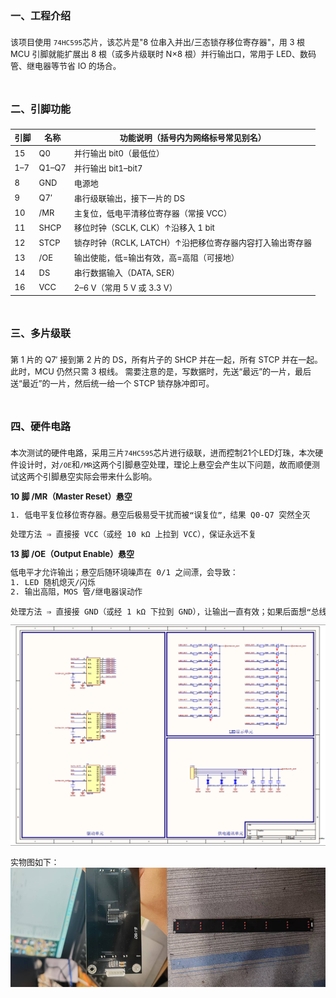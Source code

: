 # <font size=3>一、工程介绍</font>
<font size=2>

该项目使用 `74HC595`芯片，该芯片是"8 位串入并出/三态锁存移位寄存器"，用 3 根 MCU 引脚就能扩展出 8 根（或多片级联时 N×8 根）并行输出口，常用于 LED、数码管、继电器等节省 IO 的场合。

</font>


# <font size=3>二、引脚功能</font>
<font size=2>

| 引脚 | 名称   | 功能说明（括号内为网络标号常见别名）                     |
| ---- | ------ | -------------------------------------------------------- |
| 15   | Q0     | 并行输出 bit0（最低位）                                  |
| 1–7  | Q1–Q7  | 并行输出 bit1–bit7                                       |
| 8    | GND    | 电源地                                                   |
| 9    | Q7′    | 串行级联输出，接下一片的 DS                              |
| 10   | /MR    | 主复位，低电平清移位寄存器（常接 VCC）                   |
| 11   | SHCP   | 移位时钟（SCLK, CLK）↑沿移入 1 bit                       |
| 12   | STCP   | 锁存时钟（RCLK, LATCH）↑沿把移位寄存器内容打入输出寄存器 |
| 13   | /OE    | 输出使能，低=输出有效，高=高阻（可接地）                 |
| 14   | DS     | 串行数据输入（DATA, SER）                                |
| 16   | VCC    | 2–6 V（常用 5 V 或 3.3 V）                               |

</font>


# <font size=3>三、多片级联</font>
<font size=2>

第 1 片的 Q7′ 接到第 2 片的 DS，所有片子的 SHCP 并在一起，所有 STCP 并在一起。此时，MCU 仍然只需 3 根线。
需要注意的是，写数据时，先送“最远”的一片，最后送“最近”的一片，然后统一给一个 STCP 锁存脉冲即可。

</font>


# <font size=3>四、硬件电路</font>
<font size=2>

本次测试的硬件电路，采用三片`74HC595`芯片进行级联，进而控制21个LED灯珠，本次硬件设计时，对`/OE`和`/MR`这两个引脚悬空处理，理论上悬空会产生以下问题，故而顺便测试这两个引脚悬空实际会带来什么影响。

**10 脚 /MR（Master Reset）悬空**
```bash
1. 低电平复位移位寄存器。悬空后极易受干扰而被“误复位”，结果 Q0-Q7 突然全灭

处理方法 ⇒ 直接接 VCC（或经 10 kΩ 上拉到 VCC），保证永远不复
```

**13 脚 /OE（Output Enable）悬空**
```bash
低电平才允许输出；悬空后随环境噪声在 0/1 之间漂，会导致：
1. LED 随机熄灭/闪烁
2. 输出高阻，MOS 管/继电器误动作

处理方法 ⇒ 直接接 GND（或经 1 kΩ 下拉到 GND），让输出一直有效；如果后面想“总线隔离”或 PWM 调光，就改由 MCU GPIO 控制，但绝不能浮空。
```
![原理图](./images/74hc595_pic1.png)

实物图如下：
![实物图](./images/led_board_pic1.png)

</font>